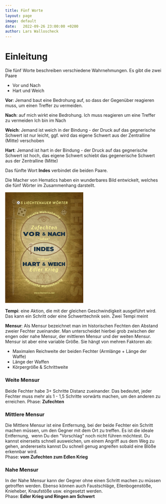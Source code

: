 ```yaml
---
title: Fünf Worte
layout: page
image: default
date:   2022-09-26 23:00:00 +0200
author: Lars Walloscheck
---
```


# Einleitung
Die fünf Worte beschreiben verschiedene Wahrnehmungen.
Es gibt die zwei Paare
- Vor und Nach
- Hart und Weich

__Vor__: Jemand baut eine Bedrohung auf, so dass der Gegenüber reagieren muss, um einen Treffer zu vermeiden.

__Nach__: auf mich wirkt eine Bedrohung. Ich muss reagieren um eine Treffer zu vermeiden Ich bin im Nach

__Weich__: Jemand ist weich in der Bindung - der Druck auf das gegnerische Schwert ist nur leicht, ggf. wird das eigene Schwert aus der Zentralline (Mitte) verschoben

__Hart__: Jemand ist hart in der Bindung - der Druck auf das gegnerische Schwert ist hoch, das eigene Schwert schiebt das gegenerische Schwert aus der Zentralline (Mitte)

Das fünfte Wort __Indes__ verbindet die beiden Paare.

Die Macher von Hematics haben ein wunderbares Bild entwickelt, welches die fünf Wörter im Zusammenhang darstellt.

<img src="/images/5-Liechtenauer-Woerter-GER-scaled.jpg" alt="Fünf Wörter" title="Fünf Wörter (Hematics)" width="50%"/>

__Tempi__: eine Aktion, die mit der gleichen Geschwindigkeit ausgeführt wird. Das kann ein Schritt oder eine Schwerttechnik sein. Zwei Tempi meint

__Mensur__: Als Mensur bezeichnet man im historischen Fechten den Abstand zweier Fechter zueinander. Man unterscheidet hierbei grob zwischen der engen oder nahe Mensur, der mittleren Mensur und der weiten Mensur. Mensur ist aber eine variable Größe. Sie hängt von mehren Faktoren ab:
- Maximalen Reichweite der beiden Fechter (Armlänge + Länge der Waffe)
- Länge der Waffen
- Körpergröße & Schrittweite

### Weite Mensur
Beide Fechter habe 3+ Schritte Distanz zueinander. Das bedeutet, jeder Fechter muss mehr als 1 - 1,5 Schritte vorwärts machen, um den anderen zu erreichen.
Phase: __Zufechten__

### Mittlere Mensur
Die Mittlere Mensur ist eine Entfernung, bei der beide Fechter ein Schritt machen müssen, um den Gegner mit dem Ort zu treffen. Es ist die ideale Entfernung,  wenn Du den "Vorschlag" noch nicht führen möchtest. Du kannst einerseits schnell ausweichen, um einem Angriff aus dem Weg zu gehen, andererseits kannst Du schnell genug angreifen sobald eine Blöße erkennbar wird.  
Phase: __vom Zufechten zum Edlen Krieg__

### Nahe Mensur
In der Nahe Mensur kann der Gegner ohne einen Schritt machen zu müssen getroffen werden. Ebenso können auch Faustschläge, Ellenbogenstöße, Knieheber, Knaufstöße usw. eingesetzt werden.   
Phase: __Edler Krieg und Ringen am Schwert__